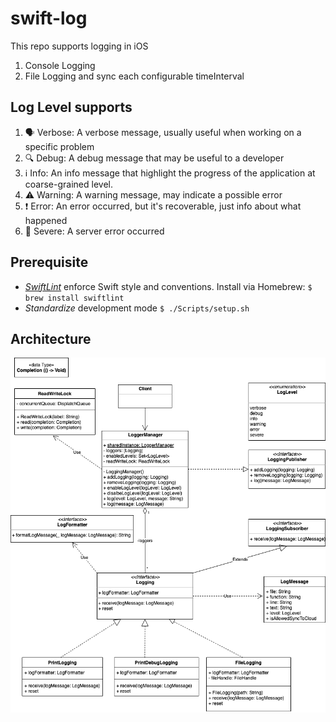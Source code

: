 # swift-log

This repo supports logging in iOS

1. Console Logging
2. File Logging and sync each configurable timeInterval

## Log Level supports

1. 🗣 Verbose: A verbose message, usually useful when working on a specific problem
2. 🔍 Debug: A debug message that may be useful to a developer
3. ℹ️ Info: An info message that highlight the progress of the application at coarse-grained level.
4. ⚠️ Warning: A warning message, may indicate a possible error
5. ❗️ Error: An error occurred, but it's recoverable, just info about what happened
6. 🛑 Severe: A server error occurred

## Prerequisite

- *[SwiftLint](https://github.com/realm/SwiftLint)* enforce Swift style and conventions. Install via Homebrew: ```$ brew install swiftlint```
- *Standardize* development mode ```$ ./Scripts/setup.sh```

## Architecture

![Architecture](ArchDiagram.png)